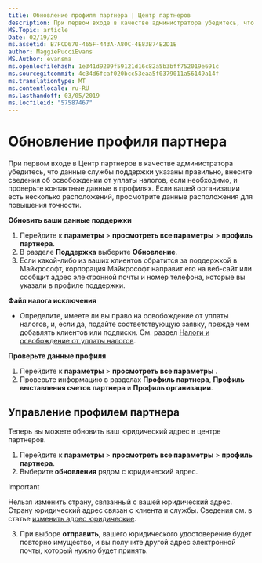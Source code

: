 ```yaml
---
title: Обновление профиля партнера | Центр партнеров
description: При первом входе в качестве администратора убедитесь, что данные службы поддержки указаны правильно, внесите сведения об освобождении от уплаты налогов, если необходимо, и проверьте контактные данные в профилях.
MS.Topic: article
Date: 02/19/29
ms.assetid: B7FCD670-465F-443A-A80C-4E83B74E2D1E
author: MaggiePucciEvans
MS.Author: evansma
ms.openlocfilehash: 1e341d9209f59121d16c82a5b3bff752019e691c
ms.sourcegitcommit: 4c34d6fcaf020bcc53eaa5f0379011a56149a14f
ms.translationtype: MT
ms.contentlocale: ru-RU
ms.lasthandoff: 03/05/2019
ms.locfileid: "57587467"
---
```

# <a name="update-your-partner-profile"></a>Обновление профиля партнера


При первом входе в Центр партнеров в качестве администратора убедитесь, что данные службы поддержки указаны правильно, внесите сведения об освобождении от уплаты налогов, если необходимо, и проверьте контактные данные в профилях. Если вашей организации есть несколько расположений, просмотрите данные расположения для повышения точности.

**Обновить ваши данные поддержки**

1.  Перейдите к **параметры** &gt; **просмотреть все параметры** &gt; **профиль партнера**.
2.  В разделе **Поддержка** выберите **Обновление**.
3.  Если какой-либо из ваших клиентов обратится за поддержкой в Майкрософт, корпорация Майкрософт направит его на веб-сайт или сообщит адрес электронной почты и номер телефона, которые вы указали в профиле поддержки.

**Файл налога исключения**

-   Определите, имеете ли вы право на освобождение от уплаты налогов, и, если да, подайте соответствующую заявку, прежде чем добавлять клиентов или подписки. См. раздел [Налоги и освобождение от уплаты налогов](tax-and-tax-exemptions.md).

**Проверьте данные профиля**

1.  Перейдите к **параметры** &gt; **просмотреть все параметры** . 
2.  Проверьте информацию в разделах **Профиль партнера**, **Профиль выставления счетов партнера** и **Профиль организации**.

## <a name="manage-your-partner-profile"></a>Управление профилем партнера 

Теперь вы можете обновить ваш юридический адрес в центре партнеров.

1. Перейдите к **параметры** &gt; **просмотреть все параметры** &gt; **профиль партнера**.
2. Выберите **обновления** рядом с юридический адрес. 

>[!Important]
>Нельзя изменить страну, связанный с вашей юридический адрес. Страну юридический адрес связан с клиента и службы. Сведения см. в статье [изменить адрес юридические](https://docs.microsoft.com/office365/admin/manage/change-address-contact-and-more?view=o365-worldwide).

3. При выборе **отправить**, вашего юридического удостоверение будет повторно имущество, и вы получите другой адрес электронной почты, который нужно будет принять.



 



